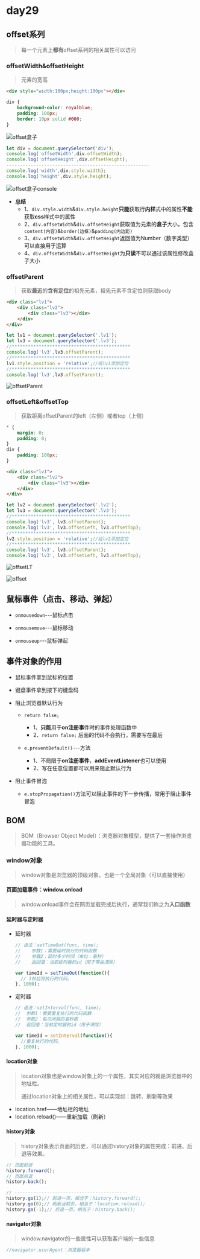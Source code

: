 # day29

## offset系列

> 每一个元素上**都有**offset系列的相关属性可以访问

### offsetWidth&offsetHeight

> 元素的宽高

```html
<div style="width:100px;height:100px"></div>
```

```css
div {
    background-color: royalblue;
    padding: 100px;
    border: 10px solid #000;
}
```

![offset盒子](D:\1_2020Web\Note\05_WebAPI\day_29\media\offset盒子.jpg)

```js
let div = document.querySelector('div');
console.log('offsetWidth',div.offsetWidth);
console.log('offsetHeight',div.offsetHeight);
-----------------------------------------------------
console.log('width',div.style.width);
console.log('height',div.style.height);
```

![offset盒子console](D:\1_2020Web\Note\05_WebAPI\day_29\media\offset盒子console.jpg)

- **总结**
  - 1、`div.style.width`&`div.style.height`**只能**获取行**内样**式中的属性**不能**获取**css**样式中的属性
  - 2、`div.offsetWidth`&`div.offsetHeight`获取值为元素的**盒子**大小，包含`content(内容)`&`border(边框)`&`padding(内边距)`
  - 3、`div.offsetWidth`&`div.offsetHeight`返回值为Number（数字类型）可以直接用于运算
  - 4、`div.offsetWidth`&`div.offsetHeight`为**只读**不可以通过该属性修改盒子大小

### offsetParent 

> 获取**最近**的**含有定位**的祖先元素，祖先元素不含定位则获取body

```html
<div class="lv1">
    <div class="lv2">
        <div class="lv3"></div>
    </div>
</div>
```

```js
let lv1 = document.querySelector('.lv1');
let lv3 = document.querySelector('.lv3');
//********************************************
console.log('lv3',lv3.offsetParent);
//********************************************
lv1.style.position = 'relative';//给lv1添加定位
//********************************************
console.log('lv3',lv3.offsetParent);
```

![offsetParent](D:\1_2020Web\Note\05_WebAPI\day_29\media\offsetParent.jpg)

### offsetLeft&offsetTop

> 获取距离offsetParent的left（左侧）或者top（上侧）

```css
* {
    margin: 0;
    padding: 0;
}
div {
    padding: 100px;
}
```

```html
<div class="lv1">
    <div class="lv2">
        <div class="lv3"></div>
    </div>
</div>
```

```js
let lv2 = document.querySelector('.lv2');
let lv3 = document.querySelector('.lv3');
//********************************************
console.log('lv3', lv3.offsetParent);
console.log('lv3', lv3.offsetLeft, lv3.offsetTop);
//********************************************
lv2.style.position = 'relative';//给lv2添加定位
//********************************************
console.log('lv3', lv3.offsetParent);
console.log('lv3', lv3.offsetLeft, lv3.offsetTop);
```

![offsetLT](D:\1_2020Web\Note\05_WebAPI\day_29\media\offsetLT.jpg)

![offset](D:\1_2020Web\Note\05_WebAPI\day_29\media\offset.png)

## 鼠标事件（点击、移动、弹起）

- `onmousedown`---鼠标点击

- `onmousemove`---鼠标移动

- `onmouseup`---鼠标弹起

## 事件对象的作用

- 鼠标事件拿到鼠标的位置

- 键盘事件拿到按下的键盘码

- 阻止浏览器默认行为

  - `return false;` 
    - 1、**只能**用于**on注册事**件时的事件处理函数中
    - 2、`return false;` 后面的代码不会执行，需要写在最后

  - `e.preventDefault()`---方法
    - 1、不局限于**on注册事件**，**addEventListener**也可以使用
    - 2、写在任意位置都可以用来阻止默认行为

- 阻止事件冒泡

  - `e.stopPropagation()`方法可以阻止事件的下一步传播，常用于阻止事件冒泡

## BOM

> BOM（Browser Object Model）：浏览器对象模型，提供了一套操作浏览器功能的工具。

### window对象

> window对象是浏览器的顶级对象，也是一个全局对象（可以直接使用）

#### 页面加载事件：window.onload

> window.onload事件会在网页加载完成后执行，通常我们称之为**入口函数**

#### 延时器与定时器

- 延时器

  ```js
  // 语法：setTimeOut(func, time);
  // 	参数1：需要延时执行的代码函数
  // 	参数2：延时多少时间（单位：毫秒）
  // 	返回值：当前延时器的id（用于等会清除）
  
  var timeId = setTimeOut(function(){
  	// 1秒后将执行的代码。
  }, 1000);
  ```

- 定时器

  ```js
  // 语法：setInterval(func, time);
  //  参数1：需要重复执行的代码函数
  //  参数2：每次间隔的毫秒数
  //  返回值：当前定时器的id（用于清除）
  
  var timeId = setInterval(function(){
  	//重复执行的代码。
  }, 1000);
  ```

#### location对象

> location对象也是window对象上的一个属性，其实对应的就是浏览器中的地址栏。
>
> 通过location对象上的相关属性，可以实现如：跳转、刷新等效果

- location.href——地址栏的地址 
- location.reload()——重新加载（刷新）

#### history对象

> history对象表示页面的历史，可以通过history对象的属性完成：前进、后退等效果。

```js
// 页面前进
history.forward();
// 页面后退
history.back();

// ------------------------------------------
history.go(1);// 前进一页，相当于：history.forward();
history.go(0);// 刷新当前页，相当于：location.reload();
history.go(-1);// 后退一页，相当于：history.back();
```

#### navigator对象

> window.navigator的一些属性可以获取客户端的一些信息

```js
//navigator.userAgent：浏览器版本
```

